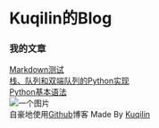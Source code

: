 # Kuqilin的Blog
### 我的文章
[Markdown测试](post-test)   
[栈、队列和双端队列的Python实现](zhan-dui-lie-hu-shuang-duan-dui-lie-di-python-shi-xian)   
[Python基本语法](python-ji-ben-yu-fa)   
![一个图片](https://cdn.luogu.com.cn/upload/image_hosting/8xuafeg2.png)   
自豪地使用[Github](https://github.com)博客
Made By [Kuqilin](https://github.com/kuqilin/)
